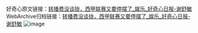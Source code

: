 好奇心原文链接：[转播费没谈拢，西甲联赛又要停摆了_娱乐_好奇心日报-谢舒敏](https://www.qdaily.com/articles/9298.html)
WebArchive归档链接：[转播费没谈拢，西甲联赛又要停摆了_娱乐_好奇心日报-谢舒敏](http://web.archive.org/web/20190623154016/https://www.qdaily.com/articles/9298.html)
![image](http://ww3.sinaimg.cn/large/007d5XDply1g3vezes2ynj30u03u9npd)